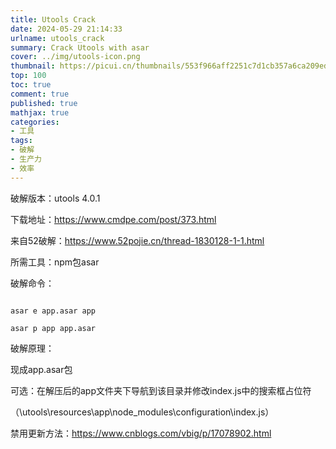 ```yaml
---
title: Utools Crack
date: 2024-05-29 21:14:33
urlname: utools_crack
summary: Crack Utools with asar
cover: ../img/utools-icon.png
thumbnail: https://picui.cn/thumbnails/553f966aff2251c7d1cb357a6ca209ed.png
top: 100
toc: true
comment: true
published: true
mathjax: true
categories:
- 工具
tags:
- 破解
- 生产力
- 效率
---
```

破解版本：utools 4.0.1
<!--more-->
下载地址：https://www.cmdpe.com/post/373.html

来自52破解：https://www.52pojie.cn/thread-1830128-1-1.html

所需工具：npm包asar

破解命令：

```

asar e app.asar app

asar p app app.asar

```

破解原理：

现成app.asar包

可选：在解压后的app文件夹下导航到该目录并修改index.js中的搜索框占位符

（\utools\resources\app\node_modules\configuration\index.js）

禁用更新方法：https://www.cnblogs.com/vbig/p/17078902.html
